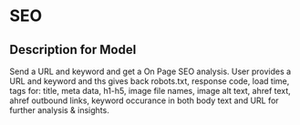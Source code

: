 # SEO

## Description for Model

Send a URL and keyword and get a On Page SEO analysis. User provides a URL and keyword and ths gives back robots.txt, response code, load time, tags for: title, meta data, h1-h5, image file names, image alt text, ahref text, ahref outbound links, keyword occurance in both body text and URL for further analysis & insights.

